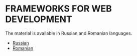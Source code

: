 # FRAMEWORKS FOR WEB DEVELOPMENT

The material is available in Russian and Romanian languages.

* [Russian](readme.ru.md)
* [Romanian](readme.ro.md)